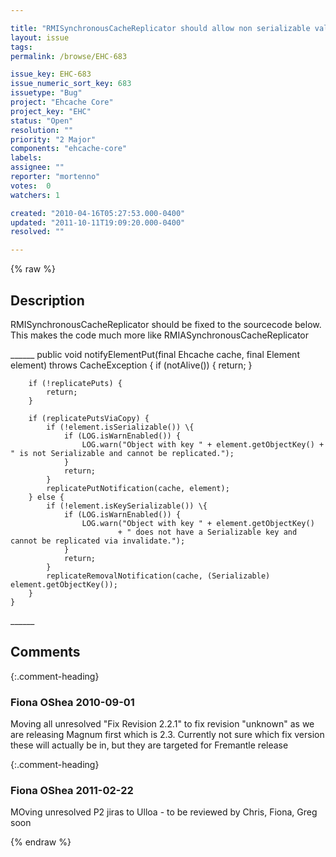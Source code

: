 ```yaml
---

title: "RMISynchronousCacheReplicator should allow non serializable values in replication via. remove"
layout: issue
tags: 
permalink: /browse/EHC-683

issue_key: EHC-683
issue_numeric_sort_key: 683
issuetype: "Bug"
project: "Ehcache Core"
project_key: "EHC"
status: "Open"
resolution: ""
priority: "2 Major"
components: "ehcache-core"
labels: 
assignee: ""
reporter: "mortenno"
votes:  0
watchers: 1

created: "2010-04-16T05:27:53.000-0400"
updated: "2011-10-11T19:09:20.000-0400"
resolved: ""

---
```




{% raw %}



## Description

<div markdown="1" class="description">

RMISynchronousCacheReplicator should be fixed to the sourcecode below. This makes the code much more like RMIASynchronousCacheReplicator


\_\_\_\_\_\_
public void notifyElementPut(final Ehcache cache, final Element element) throws CacheException \{
        if (notAlive()) {
            return;
        }

        if (!replicatePuts) {
            return;
        }

        if (replicatePutsViaCopy) {
			if (!element.isSerializable()) \{
                if (LOG.isWarnEnabled()) {
                    LOG.warn("Object with key " + element.getObjectKey() + " is not Serializable and cannot be replicated.");
                }
                return;
            }
            replicatePutNotification(cache, element);
        } else {
			if (!element.isKeySerializable()) \{
                if (LOG.isWarnEnabled()) {
                    LOG.warn("Object with key " + element.getObjectKey()
                            + " does not have a Serializable key and cannot be replicated via invalidate.");
                }
                return;
            }
            replicateRemovalNotification(cache, (Serializable) element.getObjectKey());
        }
    }
\_\_\_\_\_\_

</div>

## Comments


{:.comment-heading}
### **Fiona OShea** <span class="date">2010-09-01</span>

<div markdown="1" class="comment">

Moving all unresolved "Fix Revision 2.2.1" to fix revision "unknown" as we are releasing Magnum first which is 2.3. Currently not sure which fix version these will actually be in, but they are targeted for Fremantle release

</div>


{:.comment-heading}
### **Fiona OShea** <span class="date">2011-02-22</span>

<div markdown="1" class="comment">

MOving unresolved P2 jiras to Ulloa - to be reviewed by Chris, Fiona, Greg soon

</div>



{% endraw %}
